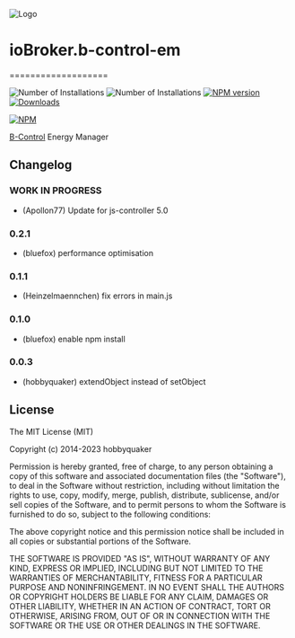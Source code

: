 ![Logo](admin/bcontrol.png)
# ioBroker.b-control-em
===================

![Number of Installations](http://iobroker.live/badges/b-control-em-installed.svg) ![Number of Installations](http://iobroker.live/badges/b-control-em-stable.svg) [![NPM version](http://img.shields.io/npm/v/iobroker.b-control-em.svg)](https://www.npmjs.com/package/iobroker.b-control-em)
[![Downloads](https://img.shields.io/npm/dm/iobroker.b-control-em.svg)](https://www.npmjs.com/package/iobroker.b-control-em)

[![NPM](https://nodei.co/npm/iobroker.b-control-em.png?downloads=true)](https://nodei.co/npm/iobroker.b-control-em/)

[B-Control](http://www.b-control.com/) Energy Manager

## Changelog

### __WORK IN PROGRESS__
* (Apollon77) Update for js-controller 5.0 

### 0.2.1
* (bluefox) performance optimisation

### 0.1.1
* (Heinzelmaennchen) fix errors in main.js

### 0.1.0
* (bluefox) enable npm install

### 0.0.3
* (hobbyquaker) extendObject instead of setObject

## License

The MIT License (MIT)

Copyright (c) 2014-2023 hobbyquaker

Permission is hereby granted, free of charge, to any person obtaining a copy
of this software and associated documentation files (the "Software"), to deal
in the Software without restriction, including without limitation the rights
to use, copy, modify, merge, publish, distribute, sublicense, and/or sell
copies of the Software, and to permit persons to whom the Software is
furnished to do so, subject to the following conditions:

The above copyright notice and this permission notice shall be included in
all copies or substantial portions of the Software.

THE SOFTWARE IS PROVIDED "AS IS", WITHOUT WARRANTY OF ANY KIND, EXPRESS OR
IMPLIED, INCLUDING BUT NOT LIMITED TO THE WARRANTIES OF MERCHANTABILITY,
FITNESS FOR A PARTICULAR PURPOSE AND NONINFRINGEMENT. IN NO EVENT SHALL THE
AUTHORS OR COPYRIGHT HOLDERS BE LIABLE FOR ANY CLAIM, DAMAGES OR OTHER
LIABILITY, WHETHER IN AN ACTION OF CONTRACT, TORT OR OTHERWISE, ARISING FROM,
OUT OF OR IN CONNECTION WITH THE SOFTWARE OR THE USE OR OTHER DEALINGS IN
THE SOFTWARE.
